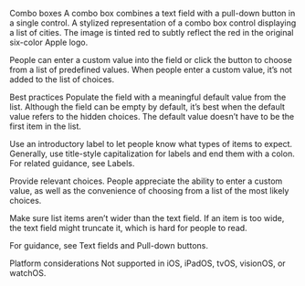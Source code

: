 Combo boxes
A combo box combines a text field with a pull-down button in a single control.
A stylized representation of a combo box control displaying a list of cities. The image is tinted red to subtly reflect the red in the original six-color Apple logo.

People can enter a custom value into the field or click the button to choose from a list of predefined values. When people enter a custom value, it’s not added to the list of choices.

Best practices
Populate the field with a meaningful default value from the list. Although the field can be empty by default, it’s best when the default value refers to the hidden choices. The default value doesn’t have to be the first item in the list.

Use an introductory label to let people know what types of items to expect. Generally, use title-style capitalization for labels and end them with a colon. For related guidance, see Labels.

Provide relevant choices. People appreciate the ability to enter a custom value, as well as the convenience of choosing from a list of the most likely choices.

Make sure list items aren’t wider than the text field. If an item is too wide, the text field might truncate it, which is hard for people to read.

For guidance, see Text fields and Pull-down buttons.

Platform considerations
Not supported in iOS, iPadOS, tvOS, visionOS, or watchOS.